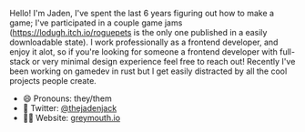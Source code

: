 Hello! I'm Jaden, I've spent the last 6 years figuring out how to make a game; I've participated in a couple game jams (https://lodugh.itch.io/roguepets is the only one published in a easily downloadable state). I work professionally as a frontend developer, and enjoy it alot, so if you're looking for someone a frontend developer with full-stack or very minimal design experience feel free to reach out! Recently I've been working on gamedev in rust but I get easily distracted by all the cool projects people create.

- 😄 Pronouns: they/them
- 🐤 Twitter: [@thejadenjack](https://twitter.com/thejadenjack)
- 👩‍💻 Website: [greymouth.io](http://greymouth.io)
